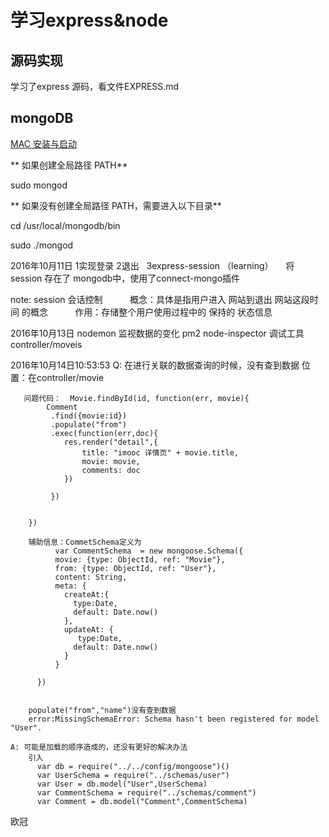 ﻿
# 学习express&node

## 源码实现

学习了express 源码，看文件EXPRESS.md

## mongoDB

[MAC 安装与启动](http://www.runoob.com/mongodb/mongodb-osx-install.html)

** 如果创建全局路径 PATH**

sudo mongod

** 如果没有创建全局路径 PATH，需要进入以下目录** 

cd /usr/local/mongodb/bin

sudo ./mongod






2016年10月11日
    1实现登录
    2退出 
    3express-session （learning）
       将session 存在了 mongodb中，使用了connect-mongo插件
       
   
   note:
   session 会话控制
           概念：具体是指用户进入 网站到退出 网站这段时间 的概念
           作用：存储整个用户使用过程中的 保持的 状态信息


                
2016年10月13日
	nodemon 监视数据的变化
	pm2 
	node-inspector 调试工具         
	controller/moveis
      

2016年10月14日10:53:53
    Q: 在进行关联的数据查询的时候，没有查到数据
       位置：在controller/movie

       问题代码：  Movie.findById(id, function(err, movie){
            Comment
             .find({movie:id})
             .populate("from")
             .exec(function(err,doc){
                res.render("detail",{
                    title: "imooc 详情页" + movie.title,
                    movie: movie,
                    comments: doc
                })

             })


        })

        辅助信息：CommetSchema定义为
              var CommentSchema  = new mongoose.Schema({
              movie: {type: ObjectId, ref: "Movie"},
              from: {type: ObjectId, ref: "User"},
              content: String,
              meta: {
                createAt:{
                  type:Date,
                  default: Date.now()
                },
                updateAt: {
                   type:Date,
                  default: Date.now()
                }
              }

          })


        populate("from","name")没有查到数据 
        error:MissingSchemaError: Schema hasn't been registered for model "User".

    A: 可能是加载的顺序造成的，还没有更好的解决办法
        引入
          var db = require("../../config/mongoose")()
          var UserSchema = require("../schemas/user")
          var User = db.model("User",UserSchema)
          var CommentSchema = require("../schemas/comment")
          var Comment = db.model("Comment",CommentSchema) 
欧冠

